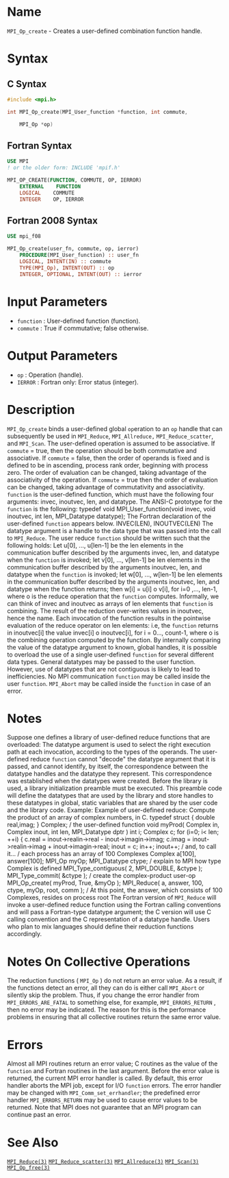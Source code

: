 # Name

`MPI_Op_create` - Creates a user-defined combination function handle.

# Syntax

## C Syntax

```c
#include <mpi.h>

int MPI_Op_create(MPI_User_function *function, int commute,

    MPI_Op *op)
```

## Fortran Syntax

```fortran
USE MPI
! or the older form: INCLUDE 'mpif.h'

MPI_OP_CREATE(FUNCTION, COMMUTE, OP, IERROR)
    EXTERNAL    FUNCTION
    LOGICAL    COMMUTE
    INTEGER    OP, IERROR
```

## Fortran 2008 Syntax

```fortran
USE mpi_f08

MPI_Op_create(user_fn, commute, op, ierror)
    PROCEDURE(MPI_User_function) :: user_fn
    LOGICAL, INTENT(IN) :: commute
    TYPE(MPI_Op), INTENT(OUT) :: op
    INTEGER, OPTIONAL, INTENT(OUT) :: ierror
```


# Input Parameters

* `function` : User-defined function (function).
* `commute` : True if commutative; false otherwise.

# Output Parameters

* `op` : Operation (handle).
* `IERROR` : Fortran only: Error status (integer).

# Description

`MPI_Op_create` binds a user-defined global `op`eration to an `op` handle that
can subsequently be used in `MPI_Reduce`, `MPI_Allreduce,`
`MPI_Reduce_scatter`, and `MPI_Scan`. The user-defined operation is assumed
to be associative. If `commute` = true, then the operation should be both
commutative and associative. If `commute` = false, then the order of
operands is fixed and is defined to be in ascending, process rank order,
beginning with process zero. The order of evaluation can be changed,
taking advantage of the associativity of the operation. If `commute` =
true then the order of evaluation can be changed, taking advantage of
commutativity and associativity.
`function` is the user-defined function, which must have the following
four arguments: invec, inoutvec, len, and datatype.
The ANSI-C prototype for the `function` is the following:
      typedef void MPI_User_function(void invec, void inoutvec,
                                     int len,
                                     MPI_Datatype datatype);
The Fortran declaration of the user-defined `function` appears below.
      <type> INVEC(LEN), INOUTVEC(LEN)
The datatype argument is a handle to the data type that was passed into
the call to `MPI_Reduce`. The user reduce `function` should be written such
that the following holds: Let u[0], ..., u[len-1] be the len
elements in the communication buffer described by the arguments invec,
len, and datatype when the `function` is invoked; let v[0], ...,
v[len-1] be len elements in the communication buffer described by the
arguments inoutvec, len, and datatype when the `function` is invoked; let
w[0], ..., w[len-1] be len elements in the communication buffer
described by the arguments inoutvec, len, and datatype when the function
returns; then w[i] = u[i] o v[i], for i=0 ,..., len-1, where o is
the reduce operation that the `function` computes.
Informally, we can think of invec and inoutvec as arrays of len elements
that `function` is combining. The result of the reduction over-writes
values in inoutvec, hence the name. Each invocation of the function
results in the pointwise evaluation of the reduce operator on len
elements: i.e, the `function` returns in inoutvec[i] the value
invec[i] o inoutvec[i], for i = 0..., count-1, where o is the
combining operation computed by the function.
By internally comparing the value of the datatype argument to known,
global handles, it is possible to overload the use of a single
user-defined `function` for several different data types.
General datatypes may be passed to the user function. However, use of
datatypes that are not contiguous is likely to lead to inefficiencies.
No MPI communication `function` may be called inside the user `function`.
`MPI_Abort` may be called inside the `function` in case of an error.

# Notes

Suppose one defines a library of user-defined reduce functions that are
overloaded: The datatype argument is used to select the right execution
path at each invocation, according to the types of the operands. The
user-defined reduce `function` cannot "decode" the datatype argument
that it is passed, and cannot identify, by itself, the correspondence
between the datatype handles and the datatype they represent. This
correspondence was established when the datatypes were created. Before
the library is used, a library initialization preamble must be executed.
This preamble code will define the datatypes that are used by the
library and store handles to these datatypes in global, static variables
that are shared by the user code and the library code.
Example: Example of user-defined reduce:
Compute the product of an array of complex numbers, in C.
        typedef struct {
            double real,imag;
        } Complex;
        / the user-defined function
        void myProd( Complex in, Complex inout, int len,
                     MPI_Datatype dptr )
            int i;
            Complex c;
        for (i=0; i< len; ++i) {
                c.real = inout->realin->real -
                           inout->imagin->imag;
                c.imag = inout->realin->imag +
                           inout->imagin->real;
                inout = c;
                in++; inout++;
        / and, to call it...
        / each process has an array of 100 Complexes
            Complex a[100], answer[100];
            MPI_Op myOp;
            MPI_Datatype ctype;
        / explain to MPI how type Complex is defined
           MPI_Type_contiguous( 2, MPI_DOUBLE, &ctype );
            MPI_Type_commit( &ctype );
            / create the complex-product user-op
            MPI_Op_create( myProd, True, &myOp );
            MPI_Reduce( a, answer, 100, ctype, myOp, root, comm );
            / At this point, the answer, which consists of 100 Complexes,
              resides on process root
The Fortran version of `MPI_Reduce` will invoke a user-defined reduce
function using the Fortran calling conventions and will pass a
Fortran-type datatype argument; the C version will use C calling
convention and the C representation of a datatype handle. Users who plan
to mix languages should define their reduction functions accordingly.

# Notes On Collective Operations

The reduction functions ( `MPI_Op` ) do not return an error value. As a
result, if the functions detect an error, all they can do is either call
`MPI_Abort` or silently skip the problem. Thus, if you change the error
handler from `MPI_ERRORS_ARE_FATAL` to something else, for example,
`MPI_ERRORS_RETURN` , then no error may be indicated.
The reason for this is the performance problems in ensuring that all
collective routines return the same error value.

# Errors

Almost all MPI routines return an error value; C routines as the value
of the `function` and Fortran routines in the last argument.
Before the error value is returned, the current MPI error handler is
called. By default, this error handler aborts the MPI job, except for
I/O `function` errors. The error handler may be changed with
`MPI_Comm_set_errhandler`; the predefined error handler `MPI_ERRORS_RETURN`
may be used to cause error values to be returned. Note that MPI does not
guarantee that an MPI program can continue past an error.

# See Also

[`MPI_Reduce(3)`](./?file=MPI_Reduce.md)
[`MPI_Reduce_scatter(3)`](./?file=MPI_Reduce_scatter.md)
[`MPI_Allreduce(3)`](./?file=MPI_Allreduce.md)
[`MPI_Scan(3)`](./?file=MPI_Scan.md)
[`MPI_Op_free(3)`](./?file=MPI_Op_free.md)
